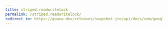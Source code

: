 ```yaml
---
title: striped.readwritelock
permalink: /striped.readwritelock/
redirect_to: https://guava.dev/releases/snapshot-jre/api/docs/com/google/common/util/concurrent/Striped.html#readWriteLock-int-
---
```

